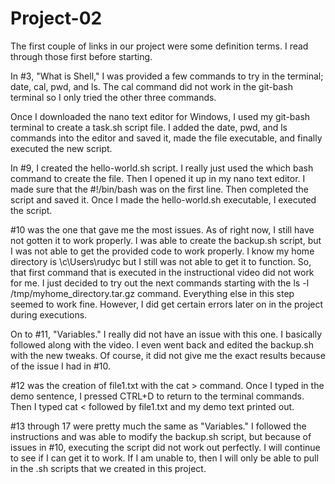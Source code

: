# Project-02

The first couple of links in our project were some definition terms. I read through those first before starting.

In #3, "What is Shell," I was provided a few commands to try in the terminal; date, cal, pwd, and ls. The cal command did not work in the git-bash terminal so I only tried the other three commands.

Once I downloaded the nano text editor for Windows, I used my git-bash terminal to create a task.sh script file. I added the date, pwd, and ls commands into the editor and saved it, made the file executable, and finally executed the new script.

In #9, I created the hello-world.sh script. I really just used the which bash command to create the file. Then I opened it up in my nano text editor. I made sure that the #!/bin/bash was on the first line. Then completed the script and saved it. Once I made the hello-world.sh executable, I executed the script.

#10 was the one that gave me the most issues. As of right now, I still have not gotten it to work properly. I was able to create the backup.sh script, but I was not able to get the provided code to work properly. I know my home directory is \c\Users\rudyc but I still was not able to get it to function. So, that first command that is executed in the instructional video did not work for me. I just decided to try out the next commands starting with the ls -l /tmp/myhome_directory.tar.gz command. Everything else in this step seemed to work fine. However, I did get certain errors later on in the project during executions.

On to #11, "Variables." I really did not have an issue with this one. I basically followed along with the video. I even went back and edited the backup.sh with the new tweaks. Of course, it did not give me the exact results because of the issue I had in #10.

#12 was the creation of file1.txt with the cat > command. Once I typed in the demo sentence, I pressed CTRL+D to return to the terminal commands. Then I typed cat < followed by file1.txt and my demo text printed out.

#13 through 17 were pretty much the same as "Variables." I followed the instructions and was able to modify the backup.sh script, but because of issues in #10, executing the script did not work out perfectly. I will continue to see if I can get it to work. If I am unable to, then I will only be able to pull in the .sh scripts that we created in this project.

